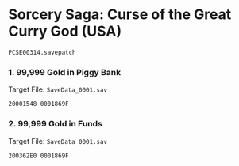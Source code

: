 #  Sorcery Saga: Curse of the Great Curry God (USA)

`PCSE00314.savepatch`

### 1. 99,999 Gold in Piggy Bank

Target File: `SaveData_0001.sav`

```
20001548 0001869F
```

### 2. 99,999 Gold in Funds

Target File: `SaveData_0001.sav`

```
200362E0 0001869F
```

